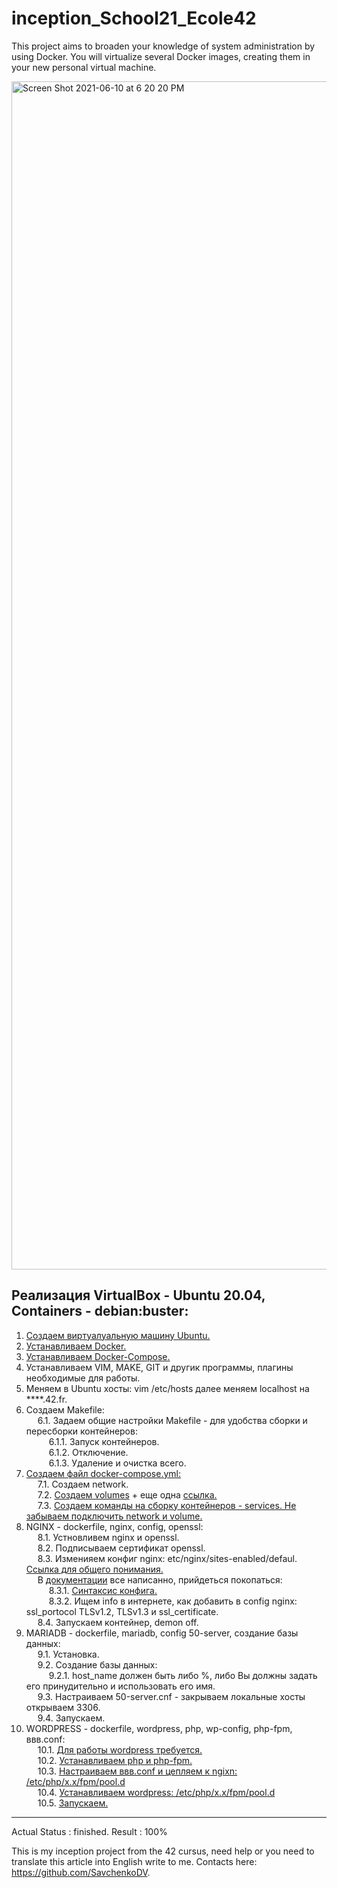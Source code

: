 # inception_School21_Ecole42
This project aims to broaden your knowledge of system administration by using Docker. You will virtualize several Docker images, creating them in your new personal virtual machine.

<img width="1901" alt="Screen Shot 2021-06-10 at 6 20 20 PM" src="https://user-images.githubusercontent.com/78852244/121551783-999a8a80-ca18-11eb-8b3a-d833b28399f4.png">

Реализация VirtualBox - Ubuntu 20.04, Containers - debian:buster:
---------------------------------------------------------------------------------------------------------------------------------
1. <a href="https://losst.ru/kak-polzovatsya-virtualbox#2_%D0%A1%D0%BE%D0%B7%D0%B4%D0%B0%D0%BD%D0%B8%D0%B5_%D0%B2%D0%B8%D1%80%D1%82%D1%83%D0%B0%D0%BB%D1%8C%D0%BD%D0%BE%D0%B9_%D0%BC%D0%B0%D1%88%D0%B8%D0%BD%D1%8B">Создаем виртуалуальную машину Ubuntu.</a>
2. <a href="https://www.digitalocean.com/community/tutorials/how-to-install-and-use-docker-on-ubuntu-20-04-ru">Устанавливаем Docker.</a>
3. <a href="https://www.digitalocean.com/community/tutorials/how-to-install-and-use-docker-compose-on-ubuntu-20-04-ru">Устанавливаем Docker-Compose.</a>
4. Устанавливаем VIM, MAKE, GIT и другик программы, плагины необходимые для работы.
5. Меняем в Ubuntu хосты: vim /etc/hosts далее меняем localhost на ****.42.fr.
6. Создаем Makefile:<br>
&emsp; 6.1. Задаем общие настройки Makefile - для удобства сборки и пересборки контейнеров:<br>
&emsp; &emsp; 6.1.1. Запуск контейнеров.<br>
&emsp; &emsp; 6.1.2. Отключение.<br>
&emsp; &emsp; 6.1.3. Удаление и очистка всего.
7. <a href="https://dker.ru/docs/docker-compose/compose-file-reference">Создаем файл docker-compose.yml:</a><br>
&emsp; 7.1. Создаем network. <br>
&emsp; 7.2. <a href="https://docs.docker.com/storage/volumes/">Создаем volumes</a> + еще одна <a href="https://github.com/compose-spec/compose-spec/blob/master/spec.md#volumes-top-level-element">ссылка.</a><br>
&emsp; 7.3. <a href="https://dker.ru/docs/docker-compose/compose-file-reference">Создаем команды на сборку контейнеров - services. Не забываем подключить network и volume.</a><br>
8. NGINX - dockerfile, nginx, config, openssl:<br>
&emsp; 8.1. Устновливем nginx и openssl.<br>
&emsp; 8.2. Подписываем сертификат openssl.<br>
&emsp; 8.3. Изменияем конфиг nginx: etc/nginx/sites-enabled/defaul. <a href="https://serveradmin.ru/ustanovka-i-nastrojka-nginx/">Ссылка для общего понимания.</a> <br> 
&emsp; В <a href="https://nginx.org/ru/docs//">документации</a> все написанно, прийдеться покопаться:<br>
&emsp; &emsp; 8.3.1. <a href="https://nginx.org/ru/docs/beginners_guide.html">Синтаксис конфига.</a><br>
&emsp; &emsp; 8.3.2. Ищем info в интернете, как добавить в config nginx: ssl_portocol TLSv1.2, TLSv1.3 и ssl_certificate.<br>
&emsp; 8.4. Запускаем контейнер, demon off.
9. MARIADB - dockerfile, mariadb, config 50-server, создание базы данных:<br>
&emsp; 9.1. Установка. <br>
&emsp; 9.2. Создание базы данных:<br>
&emsp; &emsp; 9.2.1. host_name должен быть либо %, либо Вы должны задать его принудительно и использовать его имя.<br>
&emsp; 9.3. Настраиваем 50-server.cnf - закрываем локальные хосты открываем 3306.<br>
&emsp; 9.4. Запускаем.
10. WORDPRESS - dockerfile, wordpress, php, wp-config, php-fpm, ввв.conf: <br>
&emsp; 10.1. <a href="https://ru.wordpress.org/about/requirements/">Для работы wordpress требуется.</a> <br>
&emsp; 10.2. <a href="http://xandeadx.ru/blog/php/866">Устанавливаем php и php-fpm.</a><br>
&emsp; 10.3. <a href="https://www.php.net/manual/ru/install.fpm.configuration.php">Настраиваем ввв.conf и цепляем к ngixn: /etc/php/x.x/fpm/pool.d</a> <br>
&emsp; 10.4. <a href="https://codex.wordpress.org/%D0%A3%D1%81%D1%82%D0%B0%D0%BD%D0%BE%D0%B2%D0%BA%D0%B0_WordPress#Using_the_MySQL_Client) - wp-config (https://techlist.top/ustanovka-wordpress-odnoj-knopkoj/">Устанавливаем wordpress: /etc/php/x.x/fpm/pool.d</a>  <br>
&emsp; 10.5. <a href="https://linux.die.net/man/8/php-fpm">Запускаем.</a>
---------------------------------------------------------------------------------------------------------------------------------
Actual Status : finished.
Result : 100%

This is my inception project from the 42 cursus, need help or
you need to translate this article into English write to me.
Contacts here: https://github.com/SavchenkoDV.
